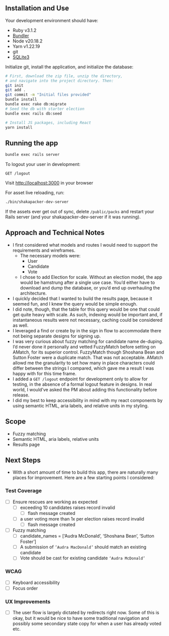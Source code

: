 ## Installation and Use

Your development environment should have:

* Ruby v3.1.2
* [Bundler](https://bundler.io/)
* Node v20.18.2
* Yarn v1.22.19
* git
* [SQLite3](https://www.sqlite.org/)

Initialize git, install the application, and initialize the database:

```sh
# First, download the zip file, unzip the directory,
# and navigate into the project directory. Then:
git init
git add .
git commit -m "Initial files provided"
bundle install
bundle exec rake db:migrate
# Seed the db with starter election
bundle exec rails db:seed

# Install JS packages, including React
yarn install
```

## Running the app

```sh
bundle exec rails server
```

To logout your user in development:
```
GET /logout
```
Visit [http://localhost:3000](http://localhost:3000) in your browser

For asset live reloading, run:
```sh
./bin/shakapacker-dev-server
```

If the assets ever get out of sync, delete `/public/packs` and restart your
Rails server (and your shakapacker-dev-server if it was running).

## Approach and Technical Notes
- I first considered what models and routes I would need to support the requirements and wireframes.
  - The necessary models were:
    - User
    - Candidate
    - Vote
  - I chose to add Election for scale. Without an election model, the app would be hamstrung after a single use case. You’d either have to download and dump the database, or you’d end up overhauling the architecture.
- I quickly decided that I wanted to build the results page, because it seemed fun, and I knew the query would be simple enough. 
- I did note, though, that the table for this query would be one that could get quite heavy with scale. As such, indexing would be important and, if instantaneous results were not necessary, caching could be considered as well.
- I leveraged a find or create by in the sign in flow to accommodate there not being separate designs for signing up.
- I was very curious about fuzzy matching for candidate name de-duping. I’d never done it personally and vetted FuzzyMatch before setting on AMatch, for its superior control. FuzzyMatch though Shoshana Bean and Sutton Foster were a duplicate match. That was not acceptable. AMatch allowd me the granularity to set how many in place characters could differ between the strings I compared, which gave me a result I was happy with for this time frame. 
- I added a `GET /logout` endpoint for development only to allow for testing, in the absence of a formal logout feature in designs. In real world, I would’ve asked the PM about adding this functionality before release.
- I did my best to keep accessibility in mind with my react components by using semantic HTML, aria labels, and relative units in my styling.

## Scope
- Fuzzy matching
- Semantic HTML, aria labels, relative units
- Results page

## Next Steps
- With a short amount of time to build this app, there are naturally many places for improvement. Here are a few starting points I considered:

### Test Coverage
- [ ] Ensure rescues are working as expected
  - [ ] exceeding 10 candidates raises record invalid
    - [ ] flash message created
  - [ ] a user voting more than 1x per election raises record invalid
    - [ ] flash message created
- [ ] Fuzzy matching
  - [ ] candidate_names = [‘Audra McDonald’, ‘Shoshana Bean’, ‘Sutton Foster’]
  - [ ] A submission of `’Audra MacDonald’` should match an existing candidate
  - [ ] Vote should be cast for existing candidate `‘Audra McDonald’`

### WCAG
- [ ] Keyboard accessibility
- [ ] Focus order

### UX Improvements
- [ ] The user flow is largely dictated by redirects right now. Some of this is okay, but it would be nice to have some traditional navigation and possibly some secondary state copy for when a user has already voted etc.
